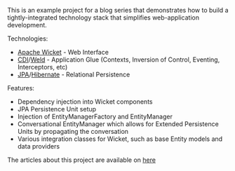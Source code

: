 This is an example project for a blog series that demonstrates how to build a tightly-integrated technology stack that simplifies web-application development.

Technologies:

 * [Apache Wicket](http://wicket.apache.org) - Web Interface
 * [CDI](http://jcp.org/en/jsr/summary?id=299)/[Weld](http://seamframework.org/Weld) - Application Glue (Contexts, Inversion of Control, Eventing, Interceptors, etc)
 * [JPA](http://jcp.org/en/jsr/detail?id=317)/[Hibernate](http://www.hibernate.org) - Relational Persistence

Features:

 * Dependency injection into Wicket components
 * JPA Persistence Unit setup
 * Injection of EntityManagerFactory and EntityManager
 * Conversational EntityManager which allows for Extended Persistence Units by propagating the conversation
 * Various integration classes for Wicket, such as base Entity models and data providers

The articles about this project are available on [here](https://www.42lines.net/category/blog/software-engineering/full-stack-implementation/)
